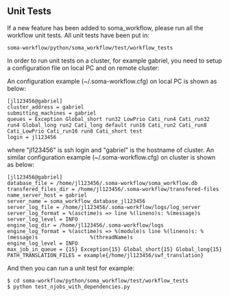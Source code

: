 Unit Tests
----------

If a new feature has been added to soma_workflow, please run all the workflow unit tests. All unit tests have been put in:

```
soma-workflow/python/soma_workflow/test/workflow_tests
```

In order to run unit tests on a cluster, for example gabriel, you need to setup a configuration file on local PC and on remote cluster:

An configuration example (~/.soma-workflow.cfg) on local PC is shown as below:

```
[jl123456@gabriel]
cluster_address = gabriel
submitting_machines = gabriel
queues = Exception Global_short run32 LowPrio Cati_run4 Cati_run32 run4 Global_long run2 Cati_long default run16 Cati_run2 Cati_run8 Cati_LowPrio Cati_run16 run8 Cati_short test 
login = jl123456
```

where "jl123456" is ssh login and "gabriel" is the hostname of cluster. An similar configuration example (~/.soma-workflow.cfg) on cluster is shown as below:

```
[jl123456@gabriel]
database_file = /home/jl123456/.soma-workflow/soma_workflow.db
transfered_files_dir = /home/jl123456/.soma-workflow/transfered-files
name_server_host = gabriel
server_name = soma_workflow_database_jl123456
server_log_file = /home/jl123456/.soma-workflow/logs/log_server
server_log_format = %(asctime)s => line %(lineno)s: %(message)s
server_log_level = INFO
engine_log_dir = /home/jl123456/.soma-workflow/logs
engine_log_format = %(asctime)s => %(module)s line %(lineno)s: %(message)s                 %(threadName)s
engine_log_level = INFO
max_job_in_queue = {15} Exception{15} Global_short{15} Global_long{15}
PATH_TRANSLATION_FILES = example{/home/jl123456/swf_translation}
```

And then you can run a unit test for example:

```
$ cd soma-workflow/python/soma_workflow/test/workflow_tests
$ python test_njobs_with_dependencies.py
```
